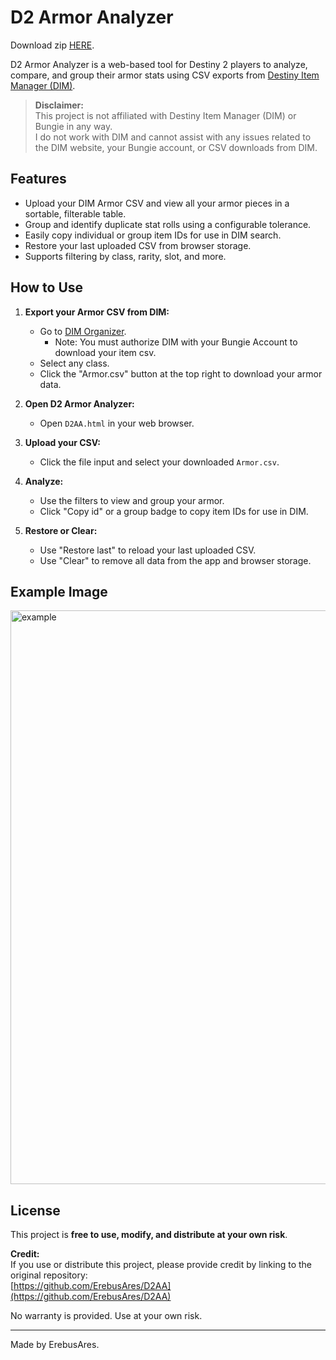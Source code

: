 # D2 Armor Analyzer

Download zip [HERE](https://github.com/ErebusAres/D2AA/archive/refs/tags/d2aa.zip).

D2 Armor Analyzer is a web-based tool for Destiny 2 players to analyze, compare, and group their armor stats using CSV exports from [Destiny Item Manager (DIM)](https://app.destinyitemmanager.com/).

> **Disclaimer:**  
> This project is not affiliated with Destiny Item Manager (DIM) or Bungie in any way.  
> I do not work with DIM and cannot assist with any issues related to the DIM website, your Bungie account, or CSV downloads from DIM.

## Features

- Upload your DIM Armor CSV and view all your armor pieces in a sortable, filterable table.
- Group and identify duplicate stat rolls using a configurable tolerance.
- Easily copy individual or group item IDs for use in DIM search.
- Restore your last uploaded CSV from browser storage.
- Supports filtering by class, rarity, slot, and more.

## How to Use

1. **Export your Armor CSV from DIM:**
   - Go to [DIM Organizer](https://app.destinyitemmanager.com/organizer).
     - Note: You must authorize DIM with your Bungie Account to download your item csv.
   - Select any class.
   - Click the "Armor.csv" button at the top right to download your armor data.

2. **Open D2 Armor Analyzer:**
   - Open `D2AA.html` in your web browser.

3. **Upload your CSV:**
   - Click the file input and select your downloaded `Armor.csv`.

4. **Analyze:**
   - Use the filters to view and group your armor.
   - Click "Copy id" or a group badge to copy item IDs for use in DIM.

5. **Restore or Clear:**
   - Use "Restore last" to reload your last uploaded CSV.
   - Use "Clear" to remove all data from the app and browser storage.

## Example Image
<img width="1920" height="918" alt="example" src="https://github.com/user-attachments/assets/db88270b-e7ef-40d7-8f83-32c210f74594" />

## License

This project is **free to use, modify, and distribute at your own risk**.

**Credit:**  
If you use or distribute this project, please provide credit by linking to the original repository:  
[https://github.com/ErebusAres/D2AA](https://github.com/ErebusAres/D2AA)

No warranty is provided. Use at your own risk.

---

Made by ErebusAres.
